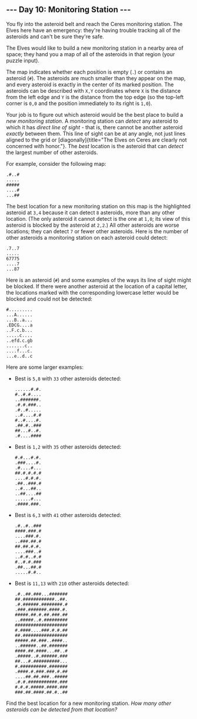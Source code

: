 ## \-\-- Day 10: Monitoring Station \-\--

You fly into the asteroid belt and reach the Ceres monitoring station.
The Elves here have an emergency: they\'re having trouble tracking all
of the asteroids and can\'t be sure they\'re safe.

The Elves would like to build a new monitoring station in a nearby area
of space; they hand you a map of all of the asteroids in that region
(your puzzle input).

The map indicates whether each position is empty (`.`) or contains an
asteroid (`#`). The asteroids are much smaller than they appear on the
map, and every asteroid is exactly in the center of its marked position.
The asteroids can be described with `X,Y` coordinates where `X` is the
distance from the left edge and `Y` is the distance from the top edge
(so the top-left corner is `0,0` and the position immediately to its
right is `1,0`).

Your job is to figure out which asteroid would be the best place to
build a *new monitoring station*. A monitoring station can *detect* any
asteroid to which it has *direct line of sight* - that is, there cannot
be another asteroid *exactly* between them. This line of sight can be at
any angle, not just lines aligned to the grid or
[diagonally]{title="The Elves on Ceres are clearly not concerned with honor."}.
The *best* location is the asteroid that can *detect* the largest number
of other asteroids.

For example, consider the following map:

    .#..#
    .....
    #####
    ....#
    ...##

The best location for a new monitoring station on this map is the
highlighted asteroid at `3,4` because it can detect `8` asteroids, more
than any other location. (The only asteroid it cannot detect is the one
at `1,0`; its view of this asteroid is blocked by the asteroid at
`2,2`.) All other asteroids are worse locations; they can detect `7` or
fewer other asteroids. Here is the number of other asteroids a
monitoring station on each asteroid could detect:

    .7..7
    .....
    67775
    ....7
    ...87

Here is an asteroid (`#`) and some examples of the ways its line of
sight might be blocked. If there were another asteroid at the location
of a capital letter, the locations marked with the corresponding
lowercase letter would be blocked and could not be detected:

    #.........
    ...A......
    ...B..a...
    .EDCG....a
    ..F.c.b...
    .....c....
    ..efd.c.gb
    .......c..
    ....f...c.
    ...e..d..c

Here are some larger examples:

-   Best is `5,8` with `33` other asteroids detected:

        ......#.#.
        #..#.#....
        ..#######.
        .#.#.###..
        .#..#.....
        ..#....#.#
        #..#....#.
        .##.#..###
        ##...#..#.
        .#....####

-   Best is `1,2` with `35` other asteroids detected:

        #.#...#.#.
        .###....#.
        .#....#...
        ##.#.#.#.#
        ....#.#.#.
        .##..###.#
        ..#...##..
        ..##....##
        ......#...
        .####.###.

-   Best is `6,3` with `41` other asteroids detected:

        .#..#..###
        ####.###.#
        ....###.#.
        ..###.##.#
        ##.##.#.#.
        ....###..#
        ..#.#..#.#
        #..#.#.###
        .##...##.#
        .....#.#..

-   Best is `11,13` with `210` other asteroids detected:

        .#..##.###...#######
        ##.############..##.
        .#.######.########.#
        .###.#######.####.#.
        #####.##.#.##.###.##
        ..#####..#.#########
        ####################
        #.####....###.#.#.##
        ##.#################
        #####.##.###..####..
        ..######..##.#######
        ####.##.####...##..#
        .#####..#.######.###
        ##...#.##########...
        #.##########.#######
        .####.#.###.###.#.##
        ....##.##.###..#####
        .#.#.###########.###
        #.#.#.#####.####.###
        ###.##.####.##.#..##

Find the best location for a new monitoring station. *How many other
asteroids can be detected from that location?*
